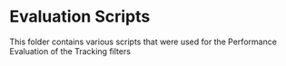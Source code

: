 # Evaluation Scripts

This folder contains various scripts that were used for the Performance Evaluation of the Tracking filters
